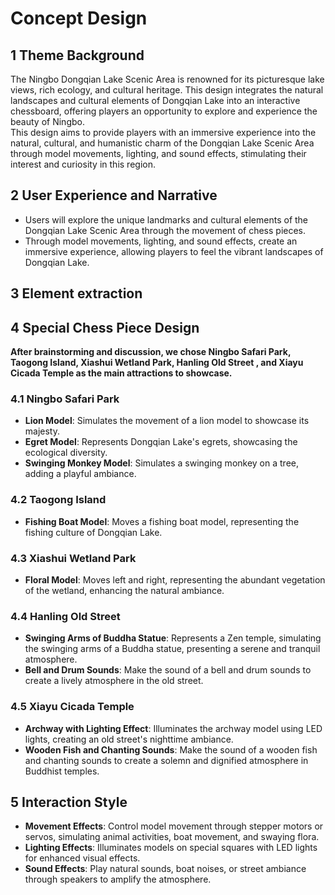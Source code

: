 # Concept Design
## 1 Theme Background
The Ningbo Dongqian Lake Scenic Area is renowned for its picturesque lake views, rich ecology, and cultural heritage. This design integrates the natural landscapes and cultural elements of Dongqian Lake into an interactive chessboard, offering players an opportunity to explore and experience the beauty of Ningbo.
<br>
This design aims to provide players with an immersive experience into the natural, cultural, and humanistic charm of the Dongqian Lake Scenic Area through model movements, lighting, and sound effects, stimulating their interest and curiosity in this region.
## 2 User Experience and Narrative
- Users will explore the unique landmarks and cultural elements of the Dongqian Lake Scenic Area through the movement of chess pieces.
- Through model movements, lighting, and sound effects, create an immersive experience, allowing players to feel the vibrant landscapes of Dongqian Lake.
## 3 Element extraction

## 4 Special Chess Piece Design
**After brainstorming and discussion, we chose Ningbo Safari Park, Taogong Island, Xiashui Wetland Park, Hanling Old Street , and Xiayu Cicada Temple as the main attractions to showcase.**
### 4.1 Ningbo Safari Park
- **Lion Model**: Simulates the movement of a lion model to showcase its majesty.
- **Egret Model**: Represents Dongqian Lake's egrets, showcasing the ecological diversity.
- **Swinging Monkey Model**: Simulates a swinging monkey on a tree, adding a playful ambiance.

### 4.2 Taogong Island
- **Fishing Boat Model**: Moves a fishing boat model, representing the fishing culture of Dongqian Lake.
### 4.3 Xiashui Wetland Park
- **Floral Model**: Moves left and right, representing the abundant vegetation of the wetland, enhancing the natural ambiance.
### 4.4 Hanling Old Street
- **Swinging Arms of Buddha Statue**: Represents a Zen temple, simulating the swinging arms of a Buddha statue, presenting a serene and tranquil atmosphere.
- **Bell and Drum Sounds**: Make the sound of a bell and drum sounds to create a lively atmosphere in the old street.
### 4.5 Xiayu Cicada Temple
-  **Archway with Lighting Effect**: Illuminates the archway model using LED lights, creating an old street's nighttime ambiance.
- **Wooden Fish and Chanting Sounds**: Make the sound of a wooden fish and chanting sounds to create a solemn and dignified atmosphere in Buddhist temples.

## 5 Interaction Style
- **Movement Effects**: Control model movement through stepper motors or servos, simulating animal activities, boat movement, and swaying flora.
- **Lighting Effects**: Illuminates models on special squares with LED lights for enhanced visual effects.
- **Sound Effects**: Play natural sounds, boat noises, or street ambiance through speakers to amplify the atmosphere.
